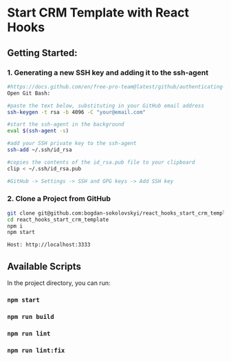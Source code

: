 # Start CRM Template with React Hooks

## Getting Started:

### 1. Generating a new SSH key and adding it to the ssh-agent

```sh
#https://docs.github.com/en/free-pro-team@latest/github/authenticating-to-github/generating-a-new-ssh-key-and-adding-it-to-the-ssh-agent
Open Git Bash:

#paste the text below, substituting in your GitHub email address
ssh-keygen -t rsa -b 4096 -C "your@email.com"

#start the ssh-agent in the background
eval $(ssh-agent -s)

#add your SSH private key to the ssh-agent
ssh-add ~/.ssh/id_rsa

#copies the contents of the id_rsa.pub file to your clipboard
clip < ~/.ssh/id_rsa.pub

#GitHub -> Settings -> SSH and GPG keys -> Add SSH key
```

### 2. Clone a Project from GitHub

```sh
git clone git@github.com:bogdan-sokolovskyi/react_hooks_start_crm_template.git
cd react_hooks_start_crm_template
npm i
npm start

Host: http://localhost:3333
```

## Available Scripts

In the project directory, you can run:

### `npm start`
### `npm run build`
### `npm run lint`
### `npm run lint:fix`
